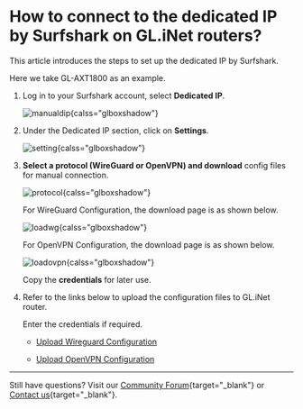 # How to connect to the dedicated IP by Surfshark on GL.iNet routers?

This article introduces the steps to set up the dedicated IP by Surfshark. 

Here we take GL-AXT1800 as an example.

1. Log in to your Surfshark account, select **Dedicated IP**.

    ![manualdip](https://static.gl-inet.com/docs/router/en/4/interface_guide/openvpn_client/manualdip.jpg){calss="glboxshadow"}

2. Under the Dedicated IP section, click on **Settings**.

    ![setting](https://static.gl-inet.com/docs/router/en/4/interface_guide/wireguard_client/set_up_surfshark_dip/setting.jpg){calss="glboxshadow"}

3. **Select a protocol (WireGuard or OpenVPN) and download** config files for manual connection.

    ![protocol](https://static.gl-inet.com/docs/router/en/4/interface_guide/openvpn_client/protocol.jpg){calss="glboxshadow"}
    
    For WireGuard Configuration, the download page is as shown below.
    
    ![loadwg](https://static.gl-inet.com/docs/router/en/4/interface_guide/wireguard_client/set_up_surfshark_dip/loadwg.jpg){calss="glboxshadow"}

    For OpenVPN Configuration, the download page is as shown below.
    
    ![loadovpn](https://static.gl-inet.com/docs/router/en/4/interface_guide/openvpn_client/loadovpn.jpg){calss="glboxshadow"}

    Copy the **credentials** for later use.

4. Refer to the links below to upload the configuration files to GL.iNet router. 

    Enter the credentials if required.

    - [Upload Wireguard Configuration](https://docs.gl-inet.com/router/en/4/interface_guide/wireguard_client/#set-up-other-providersvia-configuration-files)

    - [Upload OpenVPN Configuration](https://docs.gl-inet.com/router/en/4/interface_guide/openvpn_client/#set-up-openvpn-client)

---

Still have questions? Visit our [Community Forum](https://forum.gl-inet.com){target="_blank"} or [Contact us](https://www.gl-inet.com/contacts/){target="_blank"}.